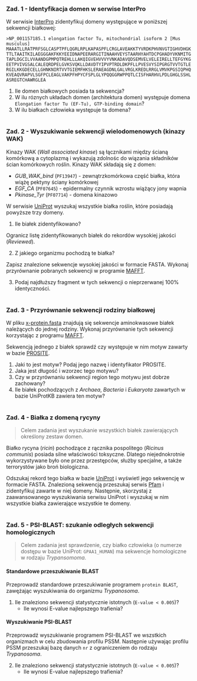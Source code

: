 ### Zad. 1 - Identyfikacja domen w serwise InterPro
W serwisie [InterPro](https://www.ebi.ac.uk/interpro/) zidentyfikuj domeny występujące w poniższej sekwencji białkowej:

```
>NP_001157185.1 elongation factor Tu, mitochondrial isoform 2 [Mus musculus]
MAAATLLRATPRFSGLCASPTPFLQGRLRPLKAPASPFLCRGLAVEAKKTYVRDKPHVNVGTIGHVDHGK
TTLTAAITKILAEGGGAKFKKYEEIDNAPEERARGITINAAHVEYSTAARHYAHTDCPGHADYVKNMITG
TAPLDGCILVVAANDGPMPQTREHLLLAKQIGVEHVVVYVNKADAVQDSEMVELVELEIRELLTEFGYKG
EETPVIVGSALCALEQRDPELGVKSVQKLLDAVDTYIPVPTRDLDKPFLLPVESVYSIPGRGTVVTGTLE
RGILKKGDECELLGHNKNIRTVVTGIEMFHKSLERAEAGDNLGALVRGLKREDLRRGLVMVKPGSIQPHQ
KVEAQVRAPVLSGFPCLEAGLVAKPFHPYCFSPLGLYPQQGGRWPPQTLCISFHARHVLPDLGHGLSSHL
ASREGTCHAWRGLEA
```

1. Ile domen białkowych posiada ta sekwencja?
2. W ilu róznych układach domen (architektura domen) występuje domena `Elongation factor Tu (EF-Tu), GTP-binding domain`?
3. W ilu białkach człowieka występuje ta domena?
<br/><br/>

### Zad. 2 - Wyszukiwanie sekwencji wielodomenowych (kinazy WAK)
Kinazy WAK (*Wall associated kinase*) są łącznikami między ścianą komórkową a cytoplazmą i wykazują zdolnośc do wiązania składników ścian komórkowych roślin. Kinazy WAK składają się z domen:
* *GUB_WAK_bind* (`PF13947`) - zewnątrzkomórkowa część białka, która wiążę pektyny ściany komórkowej
* *EGF_CA* (`PF07645`) - epidermalny czynnik wzrostu wiążący jony wapnia
* *Pkinase_Tyr* (`PF07714`) - domena kinazowo

W serwisie [UniProt](https://www.uniprot.org) wyszukaj wszystkie białka roślin, które posiadają powyższe trzy domeny.

1. Ile białek zidentyfikowano?

Ogranicz listę zidentyfikowanych białek do rekordów wysokiej jakości (*Reviewed*).

2. Z jakiego organizmu pochodzą te białka?

Zapisz znalezione sekwencje wysokiej jakości w formacie FASTA. Wykonaj przyrównanie pobranych sekwencji w programie [MAFFT](https://www.ebi.ac.uk/Tools/msa/mafft/).

3. Podaj najdłuższy fragment w tych sekwencji o nieprzerwanej 100% identyczności.
<br/><br/>

### Zad. 3 - Przyrównanie sekwencji rodziny białkowej
W pliku [x-protein.fasta](./data/x-protein.fasta) znajdują się sekwencje aminokwasowe białek należących do jednej rodziny. Wykonaj przyrównanie tych sekwencji korzystając z programu [MAFFT](https://www.ebi.ac.uk/Tools/msa/mafft/).

Sekwencją jednego z białek sprawdź czy występuje w nim motyw zawarty w bazie [PROSITE](http://prosite.expasy.org).

1. Jaki to jest motyw? Podaj jego nazwę i identyfikator PROSITE.
2. Jaka jest długość i wzorzec tego motywu?
3. Czy w przyrównaniu sekwencji region tego motywu jest dobrze zachowany?
4. Ile białek pochodzących z *Archaea*, *Bacteria* i *Eukaryota* zawartych w bazie UniProtKB zawiera ten motyw?
<br/><br/>


### Zad. 4 - Białka z domeną rycyny
> Celem zadania jest wyszukanie wszystkich białek zawierających określony zestaw domen.

Białko rycyna (*ricin*) pochodzące z rącznika pospolitego (*Ricinus communis*) posiada silne
właściwości toksyczne. Dlatego niejednokrotnie wykorzystywane było one przez przestępców,
służby specjalne, a także terrorystów jako broń biologiczna. 

Odszukaj rekord tego białka w bazie [UniProt](https://www.uniprot.org) i wyświetl jego sekwencję w formacie FASTA. Znalezioną sekwencją przeszukaj serwis [Pfam](https://pfam.xfam.org) i zidentyfikuj zawarte w niej domeny. Następnie, skorzystaj z zaawansowanego wyszukiwania serwisu UniProt i wyszukaj w nim wszystkie białka zawierające wszystkie te domeny.
<br/><br/>

### Zad. 5 - PSI-BLAST: szukanie odległych sekwencji homologicznych
> Celem zadania jest sprawdzenie, czy białko człowieka (o numerze dostępu w bazie UniProt: `GPAA1_HUMAN`) ma sekwencje homologiczne w rodzaju *Trypansomoma*.

#### Standardowe przeszukiwanie BLAST
Przeprowadź standardowe przeszukiwanie programem `protein BLAST`, zawężając wyszukiwania do organizmu *Trypanosoma*.

1. Ile znaleziono sekwencji statystycznie istotnych (`E-value < 0.005`)?
   * Ile wynosi E-value najlepszego trafienia?

#### Wyszukiwanie PSI-BLAST
Przeprowadź wyszukiwanie programem PSI-BLAST we wszstkich organizmach w celu zbudowania profilu PSSM. Następnie używając profilu PSSM przeszukaj bazę danych `nr` z ograniczeniem do rodzaju *Trypanosoma*.

2. Ile znaleziono sekwencji statystycznie istotnych (`E-value < 0.005`)?
   * Ile wynosi E-value najlepszego trafienia?